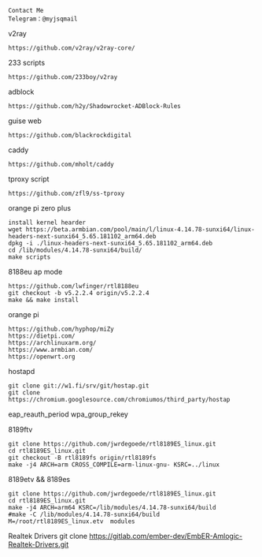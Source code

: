 ```
Contact Me
Telegram：@myjsqmail
```

v2ray
```
https://github.com/v2ray/v2ray-core/
```

233 scripts
```
https://github.com/233boy/v2ray
```

adblock
```
https://github.com/h2y/Shadowrocket-ADBlock-Rules
```

guise web
```
https://github.com/blackrockdigital
```

caddy
```
https://github.com/mholt/caddy
```

tproxy script
```
https://github.com/zfl9/ss-tproxy
```

orange pi zero plus
```
install kernel hearder
wget https://beta.armbian.com/pool/main/l/linux-4.14.78-sunxi64/linux-headers-next-sunxi64_5.65.181102_arm64.deb
dpkg -i ./linux-headers-next-sunxi64_5.65.181102_arm64.deb 
cd /lib/modules/4.14.78-sunxi64/build/
make scripts
```

8188eu ap mode
```
https://github.com/lwfinger/rtl8188eu
git checkout -b v5.2.2.4 origin/v5.2.2.4
make && make install
```

orange pi
```
https://github.com/hyphop/miZy
https://dietpi.com/
https://archlinuxarm.org/
https://www.armbian.com/
https://openwrt.org
```

hostapd
```
git clone git://w1.fi/srv/git/hostap.git
git clone https://chromium.googlesource.com/chromiumos/third_party/hostap
```

eap_reauth_period
wpa_group_rekey

8189ftv
```
git clone https://github.com/jwrdegoede/rtl8189ES_linux.git
cd rtl8189ES_linux.git
git checkout -B rtl8189fs origin/rtl8189fs
make -j4 ARCH=arm CROSS_COMPILE=arm-linux-gnu- KSRC=../linux
```
8189etv && 8189es
```
git clone https://github.com/jwrdegoede/rtl8189ES_linux.git
cd rtl8189ES_linux.git
make -j4 ARCH=arm64 KSRC=/lib/modules/4.14.78-sunxi64/build
#make -C /lib/modules/4.14.78-sunxi64/build M=/root/rtl8189ES_linux.etv  modules
```

Realtek Drivers
git clone https://gitlab.com/ember-dev/EmbER-Amlogic-Realtek-Drivers.git
